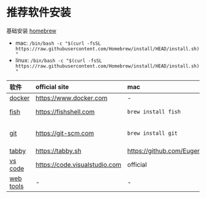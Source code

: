 # 推荐软件安装

基础安装 [homebrew](https://brew.sh)

- mac: `/bin/bash -c "$(curl -fsSL https://raw.githubusercontent.com/Homebrew/install/HEAD/install.sh)"`
- linux: `/bin/bash -c "$(curl -fsSL https://raw.githubusercontent.com/Homebrew/install/HEAD/install.sh)"`

|软件|official site|mac|linux|windows|
|:----|:----|:----|:----|:----|
|[docker](./docker)|<https://www.docker.com>|-|[refer](./docker#install)|-|
|[fish](./fish)|<https://fishshell.com>|`brew install fish`|<https://software.opensuse.org/download.html?project=shells%3Afish%3Arelease%3A3&package=fish>|-|
|[git](./git)| <https://git-scm.com> | `brew install git`|`apt-get install git`|<https://github.com/git-for-windows/git/releases/download/v2.40.0.windows.1/Git-2.40.0-64-bit.exe>|
|[tabby](./tabby)|<https://tabby.sh>|<https://github.com/Eugeny/tabby/releases>|-|<https://github.com/Eugeny/tabby/releases>|
|[vs code](./vscode)|<https://code.visualstudio.com>|official|使用本地remote|official|
|[web tools](./webtools)|-|-|-|-|
